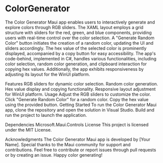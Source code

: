 # ColorGenerator
The Color Generator Maui app enables users to interactively generate and explore colors through RGB sliders. The XAML layout employs a grid structure with sliders for the red, green, and blue components, providing users with real-time control over the color selection. A "Generate Random Color" button initiates the creation of a random color, updating the UI and sliders accordingly. The hex value of the selected color is prominently displayed, accompanied by a copy button for easy accessibility. The app's code-behind, implemented in C#, handles various functionalities, including color selection, random color generation, and clipboard interaction for copying hex values. Additionally, the app exhibits responsiveness by adjusting its layout for the WinUI platform.

Features
RGB sliders for dynamic color selection.
Random color generation.
Hex value display and copying functionality.
Responsive layout adjustment for WinUI platform.
Usage
Adjust the RGB sliders to customize the color.
Click "Generate Random Color" for a random color.
Copy the hex value using the provided button.
Getting Started
To run the Color Generator Maui app, clone the repository and open the solution in Visual Studio. Build and run the project to launch the application.

Dependencies
Microsoft.Maui.Controls
License
This project is licensed under the MIT License.

Acknowledgments
The Color Generator Maui app is developed by [Your Name]. Special thanks to the Maui community for support and contributions. Feel free to contribute or report issues through pull requests or by creating an issue. Happy color generating!






